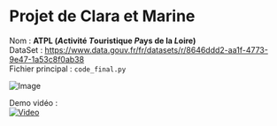 # Projet de Clara et Marine

Nom : **ATPL (*A*ctivité *T*ouristique *P*ays de la *L*oire)**<br>
DataSet : https://www.data.gouv.fr/fr/datasets/r/8646ddd2-aa1f-4773-9e47-1a53c8f0ab38<br>
Fichier principal : `code_final.py`

![Image](https://i.imgur.com/UTooj9M.png)

Demo vidéo :<br>
[![Video](https://img.youtube.com/vi/7ZCC7v51VMk/0.jpg)](https://www.youtube.com/watch?v=7ZCC7v51VMk)